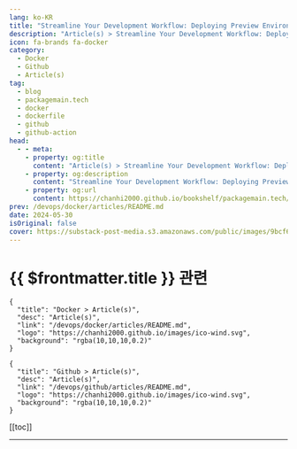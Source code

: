 ```yaml
---
lang: ko-KR
title: "Streamline Your Development Workflow: Deploying Preview Environments on Kubernetes Using Github Actions"
description: "Article(s) > Streamline Your Development Workflow: Deploying Preview Environments on Kubernetes Using Github Actions"
icon: fa-brands fa-docker
category: 
  - Docker
  - Github
  - Article(s)
tag: 
  - blog
  - packagemain.tech
  - docker
  - dockerfile
  - github
  - github-action
head:
  - - meta:
    - property: og:title
      content: "Article(s) > Streamline Your Development Workflow: Deploying Preview Environments on Kubernetes Using Github Actions"
    - property: og:description
      content: "Streamline Your Development Workflow: Deploying Preview Environments on Kubernetes Using Github Actions"
    - property: og:url
      content: https://chanhi2000.github.io/bookshelf/packagemain.tech/streamline-your-development-workflow.html
prev: /devops/docker/articles/README.md
date: 2024-05-30
isOriginal: false
cover: https://substack-post-media.s3.amazonaws.com/public/images/9bcf6f54-70e1-498f-b291-3fb402eccaad_2743x1457.jpeg
---
```


# {{ $frontmatter.title }} 관련

```component VPCard
{
  "title": "Docker > Article(s)",
  "desc": "Article(s)",
  "link": "/devops/docker/articles/README.md",
  "logo": "https://chanhi2000.github.io/images/ico-wind.svg",
  "background": "rgba(10,10,10,0.2)"
}
```

```component VPCard
{
  "title": "Github > Article(s)",
  "desc": "Article(s)",
  "link": "/devops/github/articles/README.md",
  "logo": "https://chanhi2000.github.io/images/ico-wind.svg",
  "background": "rgba(10,10,10,0.2)"
}
```

[[toc]]

---

<SiteInfo
  name="Streamline Your Development Workflow: Deploying Preview Environments on Kubernetes Using Github Actions"
  desc="Testing deployed code before it's merged in total isolation from your real traffic."
  url="https://packagemain.tech/p/streamline-your-development-workflow/"
  logo="https://substack-post-media.s3.amazonaws.com/public/images/2ea54e25-eaa6-4630-bfc0-10b8cfdce894/apple-touch-icon-1024x1024.png"
  preview="https://substack-post-media.s3.amazonaws.com/public/images/9bcf6f54-70e1-498f-b291-3fb402eccaad_2743x1457.jpeg"/>

<!-- TODO: 작성 -->
